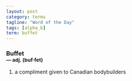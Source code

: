 ```yaml
---
layout: post
category: terms
tagline: "Word of the Day"
tags: [alpha_b]
term: buffet
---
```


<h3>Buffet<br/> <small>&mdash; adj. (buf<span>&middot;</span>fet)</small></h3>
<p><ol>
<li>a compliment given to Canadian bodybuilders</li>
</ol></p>
